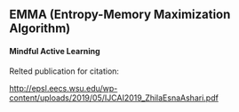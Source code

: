 ## EMMA (Entropy-Memory Maximization Algorithm)

#### Mindful Active Learning

Relted publication for citation:

http://epsl.eecs.wsu.edu/wp-content/uploads/2019/05/IJCAI2019_ZhilaEsnaAshari.pdf

